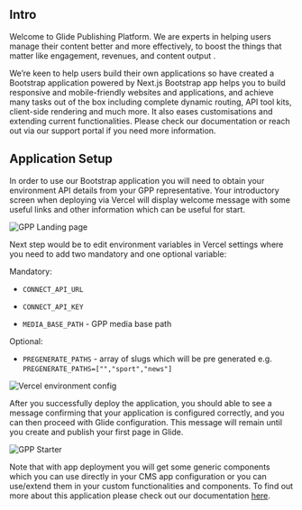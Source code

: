 
## Intro

Welcome to Glide Publishing Platform.
We are experts in helping users manage their content better and more effectively, to boost the things that matter like engagement, revenues, and content output .

We’re keen to help users build their own applications so have created a Bootstrap application powered by Next.js
Bootstrap app helps you to build responsive and mobile-friendly websites and applications, and achieve many tasks out of the box including complete dynamic routing, API tool kits, client-side rendering and much more. It also eases customisations and extending current functionalities.
Please check our documentation or reach out via our support portal if you need more information.

  

## Application Setup

In order to use our Bootstrap application you will need to obtain your environment API details from your GPP representative. Your introductory screen when deploying via Vercel will display welcome message with some useful links and other information which can be useful for start.

![GPP Landing page](https://media.sandbox-gc1.gcpp.io/sandbox/images/original/187c97ecec6e-screenshot-2024-07-04-at-141641.png "GPP Landing page")

  
  

Next step would be to edit environment variables in Vercel settings where you need to add two mandatory and one optional variable:

  

Mandatory:

  

- `CONNECT_API_URL`

  

- `CONNECT_API_KEY`

  

- `MEDIA_BASE_PATH` - GPP media base path

  
Optional:

- `PREGENERATE_PATHS` - array of slugs which will be pre generated e.g. `PREGENERATE_PATHS=["","sport","news"]`



![Vercel environment config](https://media.gpp.io/prod/images/widget_background_image/09482b655848-screenshot-2023-09-21-at-150706-1.png "Vercel environment config")
  

After you successfully deploy the application, you should able to see a message confirming that your application is configured correctly, and you can then proceed with Glide configuration. This message will remain until you create and publish your first page in Glide.

![GPP Starter](https://media.sandbox-gc1.gcpp.io/sandbox/images/original/273bc03fa552-screenshot-2024-07-04-at-141557.png "GPP Starter")
  
  

  

Note that with app deployment you will get some generic components which you can use directly in your CMS app configuration or you can use/extend them in your custom functionalities and components.
To find out more about this application please check out our documentation [here](https://github.com/GlideCMS/nextjs-demo-public/blob/main/about.md  "here").
  



